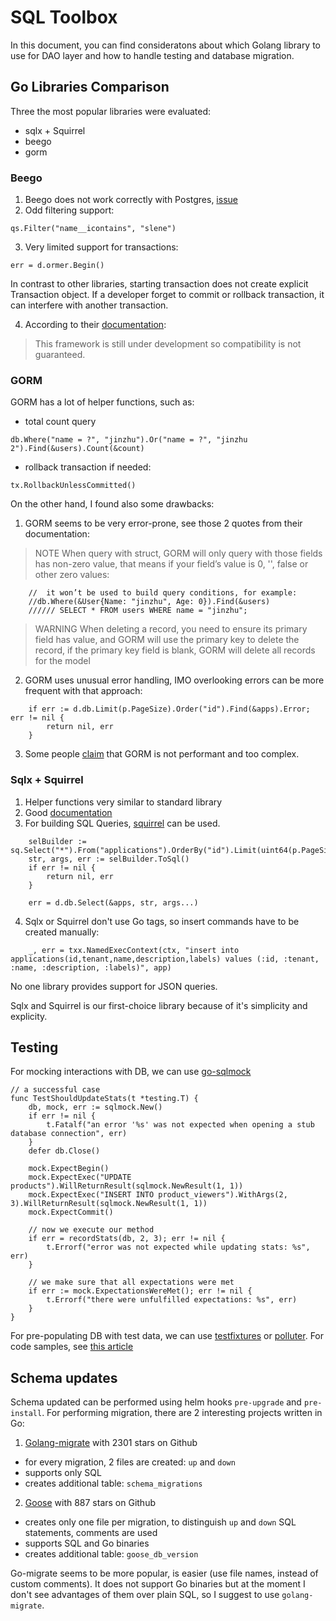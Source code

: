 # SQL Toolbox

In this document, you can find consideratons about which Golang library to use for DAO layer and 
how to handle testing and database migration. 

## Go Libraries Comparison

Three the most popular libraries were evaluated:
- sqlx + Squirrel
- beego
- gorm

### Beego
1. Beego does not work correctly with Postgres, [issue](https://github.com/astaxie/beego/issues/3070) 
2. Odd filtering support:
```
qs.Filter("name__icontains", "slene")
```
3. Very limited support for transactions:
```
err = d.ormer.Begin()
```
In contrast to other libraries, starting transaction does not create explicit Transaction object. If a developer forget to commit or rollback transaction, it can interfere with another transaction. 

4. According to their [documentation](https://beego.me/docs/mvc/model/overview.md):

> This framework is still under development so compatibility is not guaranteed.

### GORM
GORM has a lot of helper functions, such as:
- total count query
```
db.Where("name = ?", "jinzhu").Or("name = ?", "jinzhu 2").Find(&users).Count(&count)
```
- rollback transaction if needed:
```
tx.RollbackUnlessCommitted()
```
On the other hand, I found also some drawbacks:

1. GORM seems to be very error-prone, see those 2 quotes from their documentation:

> NOTE When query with struct, GORM will only query with those fields has non-zero value, that means if your field’s value is 0, '', false or other zero values:
```
	//  it won’t be used to build query conditions, for example:
	//db.Where(&User{Name: "jinzhu", Age: 0}).Find(&users)
	////// SELECT * FROM users WHERE name = "jinzhu";
```


>  WARNING When deleting a record, you need to ensure its primary field has value, and GORM will use the primary key to delete the record, if the primary key field is blank, GORM will delete all records for the model

2. GORM uses unusual error handling, IMO overlooking errors can be more frequent with that approach:

```
	if err := d.db.Limit(p.PageSize).Order("id").Find(&apps).Error; err != nil {
		return nil, err
	}
```

3. Some people [claim](https://www.reddit.com/r/golang/comments/8j3219/anyone_using_gorm_in_production_is_it_slow/) that GORM is not performant and too complex.  

### Sqlx + Squirrel
1. Helper functions very similar to standard library
2. Good [documentation](https://jmoiron.github.io/sqlx/)
3. For building SQL Queries,  [squirrel](github.com/Masterminds/squirrel) can be used.
```
	selBuilder := sq.Select("*").From("applications").OrderBy("id").Limit(uint64(p.PageSize))
	str, args, err := selBuilder.ToSql()
	if err != nil {
		return nil, err
	}

	err = d.db.Select(&apps, str, args...)
```


4. Sqlx or Squirrel don't use Go tags, so insert commands have to be created manually:
```
	_, err = txx.NamedExecContext(ctx, "insert into applications(id,tenant,name,description,labels) values (:id, :tenant, :name, :description, :labels)", app)
```

No one library provides support for JSON queries. 

Sqlx and Squirrel is our first-choice library because of it's simplicity and explicity. 

## Testing
For mocking interactions with DB, we can use [go-sqlmock](https://github.com/DATA-DOG/go-sqlmock)
```
// a successful case
func TestShouldUpdateStats(t *testing.T) {
	db, mock, err := sqlmock.New()
	if err != nil {
		t.Fatalf("an error '%s' was not expected when opening a stub database connection", err)
	}
	defer db.Close()

	mock.ExpectBegin()
	mock.ExpectExec("UPDATE products").WillReturnResult(sqlmock.NewResult(1, 1))
	mock.ExpectExec("INSERT INTO product_viewers").WithArgs(2, 3).WillReturnResult(sqlmock.NewResult(1, 1))
	mock.ExpectCommit()

	// now we execute our method
	if err = recordStats(db, 2, 3); err != nil {
		t.Errorf("error was not expected while updating stats: %s", err)
	}

	// we make sure that all expectations were met
	if err := mock.ExpectationsWereMet(); err != nil {
		t.Errorf("there were unfulfilled expectations: %s", err)
	}
}

```

For pre-populating DB with test data, we can use [testfixtures](https://github.com/go-testfixtures/testfixtures) or [polluter](https://github.com/romanyx/polluter). For code samples, see [this article](https://medium.com/@romanyx90/testing-database-interactions-using-go-d9512b6bb449)

## Schema updates
Schema updated can be performed using helm hooks `pre-upgrade` and `pre-install`. 
For performing migration, there are 2 interesting projects written in Go:
1. [Golang-migrate](https://github.com/golang-migrate/migrate) with 2301 stars on Github
- for every migration, 2 files are created: `up` and `down`
- supports only SQL 
- creates additional table: `schema_migrations`

2. [Goose](https://github.com/pressly/goose) with 887 stars on Github
- creates only one file per migration, to distinguish `up` and `down` SQL statements, comments are used
- supports SQL and Go binaries
- creates additional table: `goose_db_version`

Go-migrate seems to be more popular, is easier (use file names, instead of custom comments). It does not support Go binaries but at the moment I don't see advantages of them over plain SQL, so I suggest to use `golang-migrate`. 